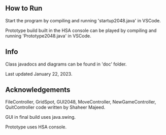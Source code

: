 ## How to Run

Start the program by compiling and running 'startup2048.java' in VSCode.

Prototype build built in the HSA console can be played by compiling and running 'Prototype2048.java' in VSCode.

## Info

Class javadocs and diagrams can be found in 'doc' folder.

Last updated January 22, 2023.

## Acknowledgements

FileController, GridSpot, GUI2048, MoveController, NewGameController, QuitController code written by Shaheer Majeed. 

GUI in final build uses java.swing.

Prototype uses HSA console.

